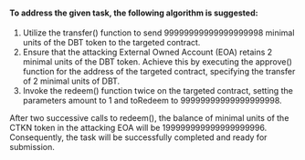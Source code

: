 #### To address the given task, the following algorithm is suggested:

1. Utilize the transfer() function to send 99999999999999999998 minimal units of the DBT token to the targeted contract.
2. Ensure that the attacking External Owned Account (EOA) retains 2 minimal units of the DBT token. Achieve this by executing the approve() function for the address of the targeted contract, specifying the transfer of 2 minimal units of DBT.
3. Invoke the redeem() function twice on the targeted contract, setting the parameters amount to 1 and toRedeem to 99999999999999999998.

After two successive calls to redeem(), the balance of minimal units of the CTKN token in the attacking EOA will be 199999999999999999996. Consequently, the task will be successfully completed and ready for submission.